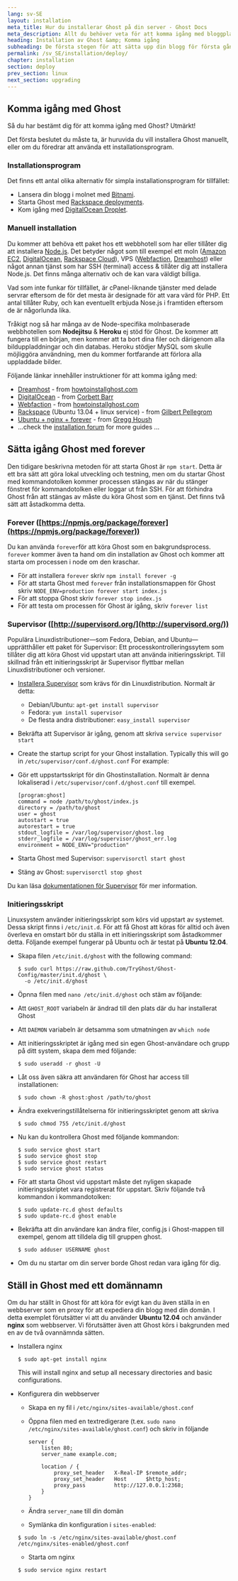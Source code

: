 ```yaml
---
lang: sv-SE
layout: installation
meta_title: Hur du installerar Ghost på din server - Ghost Docs
meta_description: Allt du behöver veta för att komma igång med bloggplattformen Ghost på din lokal eller fjärrmiljö.         
heading: Installation av Ghost &amp; Komma igång
subheading: De första stegen för att sätta upp din blogg för första gången.
permalink: /sv_SE/installation/deploy/
chapter: installation
section: deploy
prev_section: linux
next_section: upgrading
---
```


## Komma igång med Ghost <a id="deploy"></a>

Så du har bestämt dig för att komma igång med Ghost? Utmärkt!

Det första beslutet du måste ta, är huruvida du vill installera Ghost manuellt, eller om du föredrar att använda ett installationsprogram.

### Installationsprogram

Det finns ett antal olika alternativ för simpla installationsprogram för tillfället:   
    
*   Lansera din blogg i molnet med [Bitnami](http://wiki.bitnami.com/Applications/BitNami_Ghost).
*   Starta Ghost med [Rackspace deployments](http://developer.rackspace.com/blog/launch-ghost-with-rackspace-deployments.html).
*   Kom igång med [DigitalOcean Droplet](https://www.digitalocean.com/community/articles/how-to-use-the-digitalocean-ghost-application).

### Manuell installation

Du kommer att behöva ett paket hos ett webbhotell som har eller tillåter dig att installera [Node.js](http://nodejs.org).
    Det betyder något som till exempel ett moln ([Amazon EC2](http://aws.amazon.com/ec2/), [DigitalOcean](http://www.digitalocean.com), [Rackspace Cloud](http://www.rackspace.com/cloud/)), VPS ([Webfaction](https://www.webfaction.com/), [Dreamhost](http://www.dreamhost.com/servers/vps/)) eller något annan tjänst som har SSH (terminal) access & tillåter dig att installera Node.js. Det finns många alternativ och de kan vara väldigt billiga.


Vad som inte funkar för tillfället, är cPanel-liknande tjänster med delade servrar eftersom de för det mesta är designade för att vara värd för PHP. Ett antal tillåter Ruby, och kan eventuellt erbjuda Nose.js i framtiden eftersom de är någorlunda lika.

Tråkigt nog så har många av de Node-specifika molnbaserade webbhotellen som **Nodejitsu** & **Heroku** ej stöd för Ghost. De kommer att fungera till en början, men kommer att ta bort dina filer och därigenom alla bilduppladdningar och din databas. Heroku stödjer MySQL som skulle möjliggöra användning, men du kommer fortfarande att förlora alla uppladdade bilder.

Följande länkar innehåller instruktioner för att komma igång med:

*   [Dreamhost](http://www.howtoinstallghost.com/how-to-install-ghost-on-dreamhost/) - from [howtoinstallghost.com](http://howtoinstallghost.com)
*   [DigitalOcean](http://ghosted.co/install-ghost-digitalocean/) - from [Corbett Barr](http://ghosted.co)
*   [Webfaction](http://www.howtoinstallghost.com/how-to-install-ghost-on-webfaction-hosting/) - from [howtoinstallghost.com](http://howtoinstallghost.com)
*   [Rackspace](http://ghost.pellegrom.me/installing-ghost-on-ubuntu/) (Ubuntu 13.04 + linux service) - from [Gilbert Pellegrom](http://ghost.pellegrom.me/)
*   [Ubuntu + nginx + forever](http://0v.org/installing-ghost-on-ubuntu-nginx-and-mysql/) - from [Gregg Housh](http://0v.org/)
*   ...check the [installation forum](https://en.ghost.org/forum/installation) for more guides ...

## Sätta igång Ghost med forever

Den tidigare beskrivna metoden för att starta Ghost är `npm start`. Detta är ett bra sätt att göra lokal utveckling och testning, men om du startar Ghost med kommandotolken kommer processen stängas av när du stänger fönstret för kommandotolken eller loggar ut från SSH. För att förhindra Ghost från att stängas av måste du köra Ghost som en tjänst. Det finns två sätt att åstadkomma detta.

### Forever ([https://npmjs.org/package/forever](https://npmjs.org/package/forever))

Du kan använda `forever`för att köra Ghost som en bakgrundsprocess. `forever` kommer även ta hand om din installation av Ghost och kommer att starta om processen i node om den kraschar.

*   För att installera `forever` skriv `npm install forever -g`
*   För att starta Ghost med `forever` från installationsmappen för Ghost skriv `NODE_ENV=production forever start index.js`
*   För att stoppa Ghost skriv `forever stop index.js`
*   För att testa om processen för Ghost är igång, skriv `forever list`

### Supervisor ([http://supervisord.org/](http://supervisord.org/))

Populära Linuxdistributioner&mdash;som Fedora, Debian, and Ubuntu&mdash;upprätthåller ett paket för Supervisor: Ett processkontrolleringssytem som tillåter dig att köra Ghost vid uppstart utan att använda initieringsskript. Till skillnad från ett initieringsskript är Supervisor flyttbar mellan Linuxdistributioner och versioner.

*   [Installera Supervisor](http://supervisord.org/installing.html) som krävs för din Linuxdistribution. Normalt är detta:
    *   Debian/Ubuntu: `apt-get install supervisor`
    *   Fedora: `yum install supervisor`
    *   De flesta andra distributioner: `easy_install supervisor`
*   Bekräfta att Supervisor är igång, genom att skriva `service supervisor start`
*   Create the startup script for your Ghost installation. Typically this will go in `/etc/supervisor/conf.d/ghost.conf` For example:
*   Gör ett uppstartsskript för din Ghostinstallation. Normalt är denna lokaliserad i `/etc/supervisor/conf.d/ghost.conf` till exempel.

    ```
    [program:ghost]
    command = node /path/to/ghost/index.js
    directory = /path/to/ghost
    user = ghost
    autostart = true
    autorestart = true
    stdout_logfile = /var/log/supervisor/ghost.log
    stderr_logfile = /var/log/supervisor/ghost_err.log
    environment = NODE_ENV="production"
    ```

*   Starta Ghost med Supervisor: `supervisorctl start ghost`
*   Stäng av Ghost: `supervisorctl stop ghost`

Du kan läsa [dokumentationen för Supervisor](http://supervisord.org) för mer information.

### Initieringsskript

Linuxsystem använder initieringsskript som körs vid uppstart av systemet. Dessa skript finns i `/etc/init.d`. För att få Ghost att köras för alltid och även överleva en omstart bör du ställa in ett initieringsskript som åstadkommer detta. Följande exempel fungerar på Ubuntu och är testat på **Ubuntu 12.04**.

*   Skapa filen `/etc/init.d/ghost` with the following command:

    ```
    $ sudo curl https://raw.github.com/TryGhost/Ghost-Config/master/init.d/ghost \
      -o /etc/init.d/ghost
    ```

*   Öpnna filen med `nano /etc/init.d/ghost` och stäm av följande:
*   Att `GHOST_ROOT` variabeln är ändrad till den plats där du har installerat Ghost
*   Att `DAEMON` variabeln är detsamma som utmatningen av `which node`
*   Att initieringsskriptet är igång med sin egen Ghost-användare och grupp på ditt system, skapa dem med följande:

    ```
    $ sudo useradd -r ghost -U
    ```

*   Låt oss även säkra att användaren för Ghost har access till installationen:

    ```
    $ sudo chown -R ghost:ghost /path/to/ghost
    ```

*   Ändra exekveringstillåtelserna för initieringsskriptet genom att skriva

    ```
    $ sudo chmod 755 /etc/init.d/ghost
    ```

*   Nu kan du kontrollera Ghost med följande kommandon:

    ```
    $ sudo service ghost start
    $ sudo service ghost stop
    $ sudo service ghost restart
    $ sudo service ghost status
    ```

*   För att starta Ghost vid uppstart måste det nyligen skapade initieringsskriptet vara registrerat för uppstart.
    Skriv följande två kommandon i kommandotolken:

    ```
    $ sudo update-rc.d ghost defaults
    $ sudo update-rc.d ghost enable
    ```

*   Bekräfta att din användare kan ändra filer, config.js i Ghost-mappen till exempel, genom att tilldela dig till gruppen ghost.
    ```
    $ sudo adduser USERNAME ghost
    ```

*   Om du nu startar om din server borde Ghost redan vara igång för dig.


## Ställ in Ghost med ett domännamn

Om du har ställt in Ghost för att köra för evigt kan du även ställa in en webbserver som en proxy för att expediera din blogg med din domän.
I detta exemplet förutsätter vi att du använder **Ubuntu 12.04** och använder **nginx** som webbserver.
Vi förutsätter även att Ghost körs i bakgrunden med en av de två ovannämnda sätten.

*   Installera nginx

    ```
    $ sudo apt-get install nginx
    ```
    <span class="note">This will install nginx and setup all necessary directories and basic configurations.</span>

*   Konfigurera din webbserver

    *   Skapa en ny fil i `/etc/nginx/sites-available/ghost.conf`
    *   Öppna filen med en textredigerare (t.ex. `sudo nano /etc/nginx/sites-available/ghost.conf`)
        och skriv in följande

        ```
        server {
            listen 80;
            server_name example.com;

            location / {
                proxy_set_header   X-Real-IP $remote_addr;
                proxy_set_header   Host      $http_host;
                proxy_pass         http://127.0.0.1:2368;
            }
        }

        ```

    *   Ändra `server_name` till din domän
    *   Symlänka din konfiguration i `sites-enabled`:

    ```
    $ sudo ln -s /etc/nginx/sites-available/ghost.conf /etc/nginx/sites-enabled/ghost.conf
    ```

    *   Starta om nginx

    ```
    $ sudo service nginx restart
    ```
